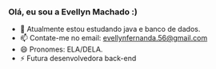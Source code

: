 ### Olá, eu sou a Evellyn Machado :)


- 🌱 Atualmente estou estudando java e banco de dados.
- 📫 Contate-me no email: evellynfernanda.56@gmail.com
- 😄 Pronomes: ELA/DELA.
- ⚡ Futura desenvolvedora back-end
